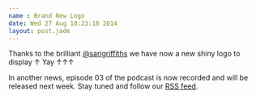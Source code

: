 ```yaml
---
name : Brand New Logo
date: Wed 27 Aug 18:23:18 2014
layout: post.jade
---
```


Thanks to the brilliant [@sarigriffiths](https://twitter.com/sarigriffiths) we have now a new shiny logo to display ↑ Yay ↑↑↑

In another news, episode 03 of the podcast is now recorded and will be released next week. Stay tuned and follow our [RSS feed](http://radiobadger.com/feed.xml).
